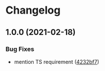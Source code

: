 # Changelog

## 1.0.0 (2021-02-18)


### Bug Fixes

* mention TS requirement ([4232bf7](https://www.github.com/Coobaha/typed-fastify/commit/4232bf7ea3e171b8d7332114bd0ff53f76e3e890))
